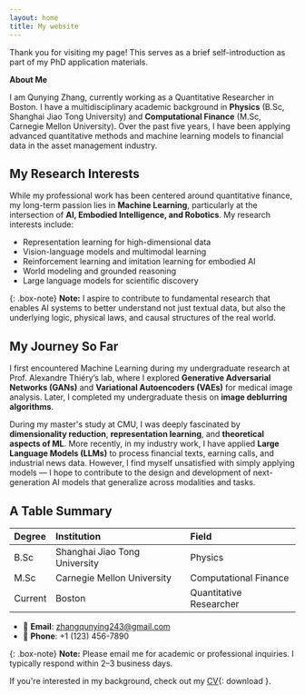 ```yaml
---
layout: home
title: My website
---
```


Thank you for visiting my page! This serves as a brief self-introduction as part of my PhD application materials.

**About Me**

I am Qunying Zhang, currently working as a Quantitative Researcher in Boston. I have a multidisciplinary academic background in **Physics** (B.Sc, Shanghai Jiao Tong University) and **Computational Finance** (M.Sc, Carnegie Mellon University). Over the past five years, I have been applying advanced quantitative methods and machine learning models to financial data in the asset management industry.

## My Research Interests

While my professional work has been centered around quantitative finance, my long-term passion lies in **Machine Learning**, particularly at the intersection of **AI, Embodied Intelligence, and Robotics**. My research interests include:

- Representation learning for high-dimensional data
- Vision-language models and multimodal learning
- Reinforcement learning and imitation learning for embodied AI
- World modeling and grounded reasoning
- Large language models for scientific discovery

{: .box-note}
**Note:** I aspire to contribute to fundamental research that enables AI systems to better understand not just textual data, but also the underlying logic, physical laws, and causal structures of the real world.

## My Journey So Far

I first encountered Machine Learning during my undergraduate research at Prof. Alexandre Thiéry’s lab, where I explored **Generative Adversarial Networks (GANs)** and **Variational Autoencoders (VAEs)** for medical image analysis. Later, I completed my undergraduate thesis on **image deblurring algorithms**.

During my master's study at CMU, I was deeply fascinated by **dimensionality reduction**, **representation learning**, and **theoretical aspects of ML**. More recently, in my industry work, I have applied **Large Language Models (LLMs)** to process financial texts, earning calls, and industrial news data. However, I find myself unsatisfied with simply applying models — I hope to contribute to the design and development of next-generation AI models that generalize across modalities and tasks.

## A Table Summary

| Degree | Institution | Field |
| :------ |:--- | :--- |
| B.Sc | Shanghai Jiao Tong University | Physics |
| M.Sc | Carnegie Mellon University | Computational Finance |
| Current | Boston | Quantitative Researcher |



- 📧 **Email**: [zhangqunying243@gmail.com](mailto:zhangqunying243@gmail.com)
- 📱 **Phone**: +1 (123) 456-7890

{: .box-note}
**Note:** Please email me for academic or professional inquiries. I typically respond within 2–3 business days.

If you're interested in my background, check out my [CV](/assets/files/CV.pdf){: download }.

